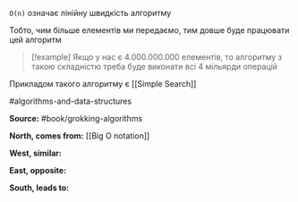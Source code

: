 
`O(n)` означає лінійну швидкість алгоритму

Тобто, чим більше елементів ми передаємо, тим довше буде працювати цей алгоритм

> [!example]
> Якщо у нас є $4.000.000.000$ елементів, то алгоритму з такою складністю треба буде виконати всі 4 мільярди операцій

Прикладом такого алгоритму є [[Simple Search]]

#algorithms-and-data-structures 

**Source:**
#book/grokking-algorithms 

**North, comes from:**
[[Big O notation]]

**West, similar:**


**East, opposite:**


**South, leads to:**


